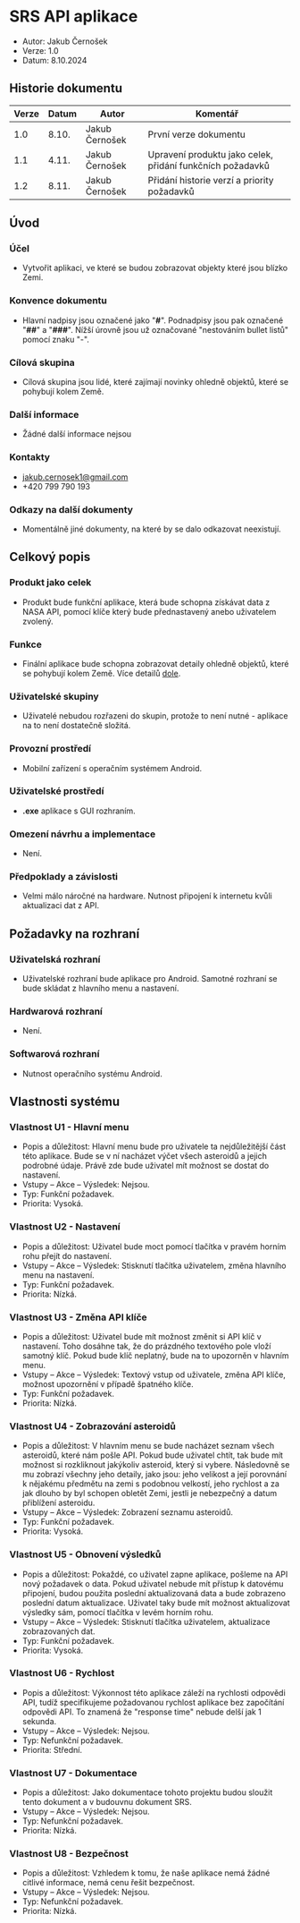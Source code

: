 # SRS API aplikace

- Autor: Jakub Černošek
- Verze: 1.0
- Datum: 8.10.2024

## Historie dokumentu
| Verze | Datum | Autor          | Komentář                          |
|-------|-------|--------|-----------------------------------|
| 1.0     | 8.10. |Jakub Černošek    | První verze dokumentu            |
| 1.1     | 4.11. |Jakub Černošek    | Upravení produktu jako celek, přidání funkčních požadavků|
| 1.2     | 8.11. |Jakub Černošek    | Přidání historie verzí a priority požadavků|
## Úvod
### Účel
- Vytvořit aplikaci, ve které se budou zobrazovat objekty které jsou blízko Zemi.

### Konvence dokumentu
- Hlavní nadpisy jsou označené jako "**#**". Podnadpisy jsou pak označené "**##**" a "**###**". Nížší úrovně jsou už označované "nestováním bullet listů" pomocí znaku "-".

### Cílová skupina
- Cílová skupina jsou lidé, které zajímají novinky ohledně objektů, které se pohybují kolem Země.

### Další informace
- Žádné další informace nejsou

### Kontakty 
- jakub.cernosek1@gmail.com
- +420 799 790 193

### Odkazy na další dokumenty
- Momentálně jiné dokumenty, na které by se dalo odkazovat neexistují.

## Celkový popis
### Produkt jako celek
- Produkt bude funkční aplikace, která bude schopna získávat data z NASA API, pomocí klíče který bude přednastavený anebo uživatelem zvolený.

### Funkce
- Finální aplikace bude schopna zobrazovat detaily ohledně objektů, které se pohybují kolem Země. Více detailů [dole](https://github.com/NewJakub/NASA_API_App/blob/main/SRS.md#vlastnosti-syst%C3%A9mu).

### Uživatelské skupiny
- Uživatelé nebudou rozřazeni do skupin, protože to není nutné - aplikace na to není dostatečně složitá.

### Provozní prostředí
- Mobilní zařízení s operačním systémem Android.

### Uživatelské prostředí
- **.exe** aplikace s GUI rozhraním.

### Omezení návrhu a implementace
- Není.

### Předpoklady a závislosti
- Velmi málo náročné na hardware. Nutnost připojení k internetu kvůli aktualizaci dat z API.


## Požadavky na rozhraní

### Uživatelská rozhraní
- Uživatelské rozhraní bude aplikace pro Android. Samotné rozhraní se bude skládat z hlavního menu a nastavení.

### Hardwarová rozhraní
- Není.

### Softwarová rozhraní
- Nutnost operačního systému Android.


## Vlastnosti systému

### Vlastnost U1 - Hlavní menu
- Popis a důležitost: Hlavní menu bude pro uživatele ta nejdůležitější část této aplikace. Bude se v ní nacházet výčet všech asteroidů a jejich podrobné údaje. Právě zde bude uživatel mít možnost se dostat do nastavení.
- Vstupy – Akce – Výsledek: Nejsou.
- Typ: Funkční požadavek.
- Priorita: Vysoká.
  
### Vlastnost U2 - Nastavení
- Popis a důležitost: Uživatel bude moct pomocí tlačítka v pravém horním rohu přejít do nastavení. 
- Vstupy – Akce – Výsledek: Stisknutí tlačítka uživatelem, změna hlavního menu na nastavení.
- Typ: Funkční požadavek.
- Priorita: Nízká.

### Vlastnost U3 - Změna API klíče
- Popis a důležitost: Uživatel bude mít možnost změnit si API klíč v nastavení. Toho dosáhne tak, že do prázdného textového pole vloží samotný klíč. Pokud bude klíč neplatný, bude na to upozorněn v hlavním menu.
- Vstupy – Akce – Výsledek: Textový vstup od uživatele, změna API klíče, možnost upozornění v případě špatného klíče.
- Typ: Funkční požadavek.
- Priorita: Nízká.
  
### Vlastnost U4 - Zobrazování asteroidů
- Popis a důležitost: V hlavním menu se bude nacházet seznam všech asteroidů, které nám pošle API. Pokud bude uživatel chtít, tak bude mít možnost si rozkliknout jakýkoliv asteroid, který si vybere. Následovně se mu zobrazí všechny jeho detaily, jako jsou: jeho velikost a její porovnání k nějakému předmětu na zemi s podobnou velkostí, jeho rychlost a za jak dlouho by byl schopen obletět Zemi, jestli je nebezpečný a datum přiblížení asteroidu.
- Vstupy – Akce – Výsledek: Zobrazení seznamu asteroidů.
- Typ: Funkční požadavek.
- Priorita: Vysoká.
  
### Vlastnost U5 - Obnovení výsledků
- Popis a důležitost: Pokaždé, co uživatel zapne aplikace, pošleme na API nový požadavek o data. Pokud uživatel nebude mít přístup k datovému připojení, budou použita poslední aktualizovaná data a bude zobrazeno poslední datum aktualizace. Uživatel taky bude mít možnost aktualizovat výsledky sám, pomocí tlačítka v levém horním rohu.  
- Vstupy – Akce – Výsledek: Stisknutí tlačítka uživatelem, aktualizace zobrazovaných dat.
- Typ: Funkční požadavek.
- Priorita: Vysoká.
  
### Vlastnost U6 - Rychlost
- Popis a důležitost: Výkonnost této aplikace záleží na rychlosti odpovědi API, tudíž specifikujeme požadovanou rychlost aplikace bez započítání odpovědi API. To znamená že "response time" nebude delší jak 1 sekunda.  
- Vstupy – Akce – Výsledek: Nejsou.
- Typ: Nefunkční požadavek.
- Priorita: Střední.
  
### Vlastnost U7 - Dokumentace
- Popis a důležitost: Jako dokumentace tohoto projektu budou sloužit tento dokument a v budouvnu dokument SRS.   
- Vstupy – Akce – Výsledek: Nejsou.
- Typ: Nefunkční požadavek.
- Priorita: Nízká.
  
### Vlastnost U8 - Bezpečnost
- Popis a důležitost: Vzhledem k tomu, že naše aplikace nemá žádné citlivé informace, nemá cenu řešit bezpečnost.   
- Vstupy – Akce – Výsledek: Nejsou.
- Typ: Nefunkční požadavek.
- Priorita: Nízká.
  
